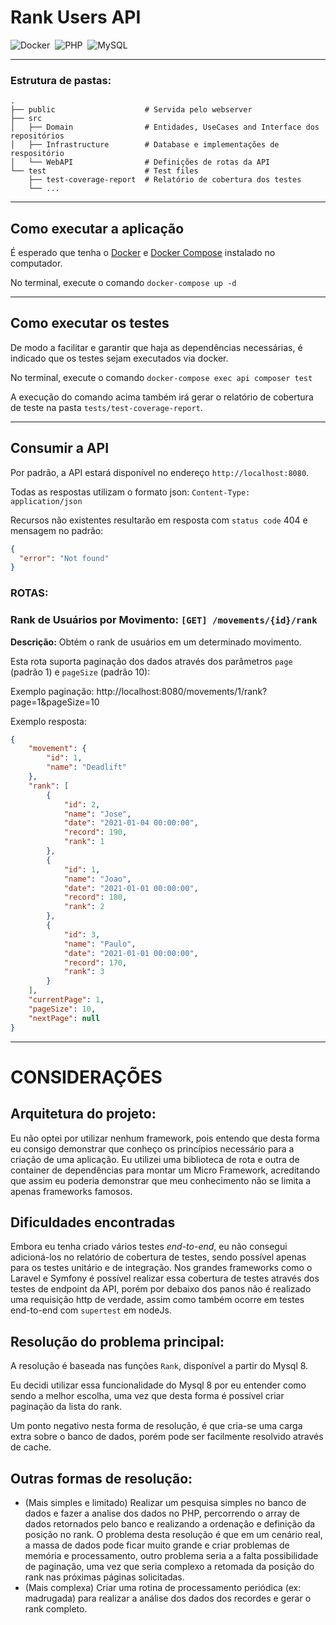 # Rank Users API 
![Docker](https://img.shields.io/badge/docker-%230db7ed.svg?style=flat&logo=docker&logoColor=white)&nbsp;
![PHP](https://img.shields.io/badge/php-%23777BB4.svg?style=flat&logo=php&logoColor=white)&nbsp;
![MySQL](https://img.shields.io/badge/mysql-%2300f.svg?style=flat&logo=mysql&logoColor=white)&nbsp;

---
### Estrutura de pastas:
    .
    ├── public                    # Servida pelo webserver
    ├── src
    │   ├── Domain                # Entidades, UseCases and Interface dos repositórios
    │   ├── Infrastructure        # Database e implementações de respositório
    │   └── WebAPI                # Definições de rotas da API
    └── test                      # Test files
        ├── test-coverage-report  # Relatório de cobertura dos testes
        └── ...

---

## Como executar a aplicação

É esperado que tenha o
[Docker](https://www.docker.com/get-started) e
[Docker Compose](https://docs.docker.com/compose/install/)
instalado no computador.

No terminal, execute o comando `docker-compose up -d`

---

## Como executar os testes

De modo a facilitar e garantir que haja as dependências necessárias, é indicado que os testes sejam executados via docker.

No terminal, execute o comando `docker-compose exec api composer test`

A execução do comando acima também irá gerar o relatório de cobertura de teste na pasta `tests/test-coverage-report`.

---


## Consumir a API

Por padrão, a API estará disponível no endereço `http://localhost:8080`. 

Todas as respostas utilizam o formato json: `Content-Type: application/json` 

Recursos não existentes resultarão em resposta com `status code` 404 e mensagem no padrão:

```json
{
  "error": "Not found"
}
```


### ROTAS:
### Rank de Usuários por Movimento: `[GET] /movements/{id}/rank`


**Descrição:** Obtém o rank de usuários em um determinado movimento. 


Esta rota suporta paginação dos dados através dos parâmetros `page` (padrão 1) e `pageSize` (padrão 10):

Exemplo paginação: http://localhost:8080/movements/1/rank?page=1&pageSize=10

Exemplo resposta:

```json
{
    "movement": {
        "id": 1,
        "name": "Deadlift"
    },
    "rank": [
        {
            "id": 2,
            "name": "Jose",
            "date": "2021-01-04 00:00:00",
            "record": 190,
            "rank": 1
        },
        {
            "id": 1,
            "name": "Joao",
            "date": "2021-01-01 00:00:00",
            "record": 180,
            "rank": 2
        },
        {
            "id": 3,
            "name": "Paulo",
            "date": "2021-01-01 00:00:00",
            "record": 170,
            "rank": 3
        }
    ],
    "currentPage": 1,
    "pageSize": 10,
    "nextPage": null
}
```
---

# CONSIDERAÇÕES

## Arquitetura do projeto:
Eu não optei por utilizar nenhum framework, pois entendo que desta forma eu consigo demonstrar que conheço os princípios necessário para a criação de uma aplicação. Eu utilizei uma biblioteca de rota e outra de container de dependências para montar um Micro Framework, acreditando que assim eu poderia demonstrar que meu conhecimento não se limita a apenas frameworks famosos.

## Dificuldades encontradas
Embora eu tenha criado vários testes _end-to-end_, eu não consegui adicioná-los no relatório de cobertura de testes, sendo possível apenas para os testes unitário e de integração. 
Nos grandes frameworks como o Laravel e Symfony é possível realizar essa cobertura de testes através dos testes de endpoint da API, porém por debaixo dos panos não é realizado uma requisição http de verdade, assim como também ocorre em testes end-to-end com `supertest` em nodeJs.

## Resolução do problema principal:
A resolução é baseada nas funções `Rank`, disponível a partir do Mysql 8.

Eu decidi utilizar essa funcionalidade do Mysql 8 por eu entender como sendo a melhor escolha, uma vez que desta forma é possível criar paginação da lista do rank.

Um ponto negativo nesta forma de resolução, é que cria-se uma carga extra sobre o banco de dados, porém pode ser facilmente resolvido através de cache.

## Outras formas de resolução:
- (Mais simples e limitado) Realizar um pesquisa simples no banco de dados e fazer a analise dos dados no PHP, percorrendo o array de dados retornados pelo banco e realizando a ordenação e definição da posição no rank. O problema desta resolução é que em um cenário real, a massa de dados pode ficar muito grande e criar problemas de memória e processamento, outro problema seria a a falta possibilidade de paginação, uma vez que seria complexo a retomada da posição do rank nas próximas páginas solicitadas.
- (Mais complexa) Criar uma rotina de processamento periódica (ex: madrugada) para realizar a análise dos dados dos recordes e gerar o rank completo.

